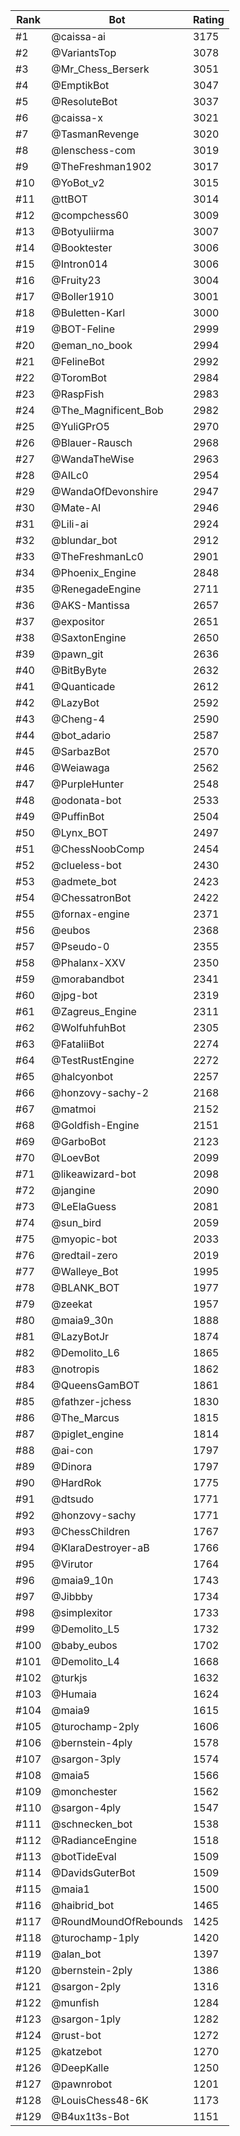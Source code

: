 Rank|Bot|Rating
---|---|---
#1|@caissa-ai|3175
#2|@VariantsTop|3078
#3|@Mr_Chess_Berserk|3051
#4|@EmptikBot|3047
#5|@ResoluteBot|3037
#6|@caissa-x|3021
#7|@TasmanRevenge|3020
#8|@lenschess-com|3019
#9|@TheFreshman1902|3017
#10|@YoBot_v2|3015
#11|@ttBOT|3014
#12|@compchess60|3009
#13|@Botyuliirma|3007
#14|@Booktester|3006
#15|@Intron014|3006
#16|@Fruity23|3004
#17|@Boller1910|3001
#18|@Buletten-Karl|3000
#19|@BOT-Feline|2999
#20|@eman_no_book|2994
#21|@FelineBot|2992
#22|@ToromBot|2984
#23|@RaspFish|2983
#24|@The_Magnificent_Bob|2982
#25|@YuliGPrO5|2970
#26|@Blauer-Rausch|2968
#27|@WandaTheWise|2963
#28|@AILc0|2954
#29|@WandaOfDevonshire|2947
#30|@Mate-AI|2946
#31|@Lili-ai|2924
#32|@blundar_bot|2912
#33|@TheFreshmanLc0|2901
#34|@Phoenix_Engine|2848
#35|@RenegadeEngine|2711
#36|@AKS-Mantissa|2657
#37|@expositor|2651
#38|@SaxtonEngine|2650
#39|@pawn_git|2636
#40|@BitByByte|2632
#41|@Quanticade|2612
#42|@LazyBot|2592
#43|@Cheng-4|2590
#44|@bot_adario|2587
#45|@SarbazBot|2570
#46|@Weiawaga|2562
#47|@PurpleHunter|2548
#48|@odonata-bot|2533
#49|@PuffinBot|2504
#50|@Lynx_BOT|2497
#51|@ChessNoobComp|2454
#52|@clueless-bot|2430
#53|@admete_bot|2423
#54|@ChessatronBot|2422
#55|@fornax-engine|2371
#56|@eubos|2368
#57|@Pseudo-0|2355
#58|@Phalanx-XXV|2350
#59|@morabandbot|2341
#60|@jpg-bot|2319
#61|@Zagreus_Engine|2311
#62|@WolfuhfuhBot|2305
#63|@FataliiBot|2274
#64|@TestRustEngine|2272
#65|@halcyonbot|2257
#66|@honzovy-sachy-2|2168
#67|@matmoi|2152
#68|@Goldfish-Engine|2151
#69|@GarboBot|2123
#70|@LoevBot|2099
#71|@likeawizard-bot|2098
#72|@jangine|2090
#73|@LeElaGuess|2081
#74|@sun_bird|2059
#75|@myopic-bot|2033
#76|@redtail-zero|2019
#77|@Walleye_Bot|1995
#78|@BLANK_BOT|1977
#79|@zeekat|1957
#80|@maia9_30n|1888
#81|@LazyBotJr|1874
#82|@Demolito_L6|1865
#83|@notropis|1862
#84|@QueensGamBOT|1861
#85|@fathzer-jchess|1830
#86|@The_Marcus|1815
#87|@piglet_engine|1814
#88|@ai-con|1797
#89|@Dinora|1797
#90|@HardRok|1775
#91|@dtsudo|1771
#92|@honzovy-sachy|1771
#93|@ChessChildren|1767
#94|@KlaraDestroyer-aB|1766
#95|@Virutor|1764
#96|@maia9_10n|1743
#97|@Jibbby|1734
#98|@simplexitor|1733
#99|@Demolito_L5|1732
#100|@baby_eubos|1702
#101|@Demolito_L4|1668
#102|@turkjs|1632
#103|@Humaia|1624
#104|@maia9|1615
#105|@turochamp-2ply|1606
#106|@bernstein-4ply|1578
#107|@sargon-3ply|1574
#108|@maia5|1566
#109|@monchester|1562
#110|@sargon-4ply|1547
#111|@schnecken_bot|1538
#112|@RadianceEngine|1518
#113|@botTideEval|1509
#114|@DavidsGuterBot|1509
#115|@maia1|1500
#116|@haibrid_bot|1465
#117|@RoundMoundOfRebounds|1425
#118|@turochamp-1ply|1420
#119|@alan_bot|1397
#120|@bernstein-2ply|1386
#121|@sargon-2ply|1316
#122|@munfish|1284
#123|@sargon-1ply|1282
#124|@rust-bot|1272
#125|@katzebot|1270
#126|@DeepKalle|1250
#127|@pawnrobot|1201
#128|@LouisChess48-6K|1173
#129|@B4ux1t3s-Bot|1151
